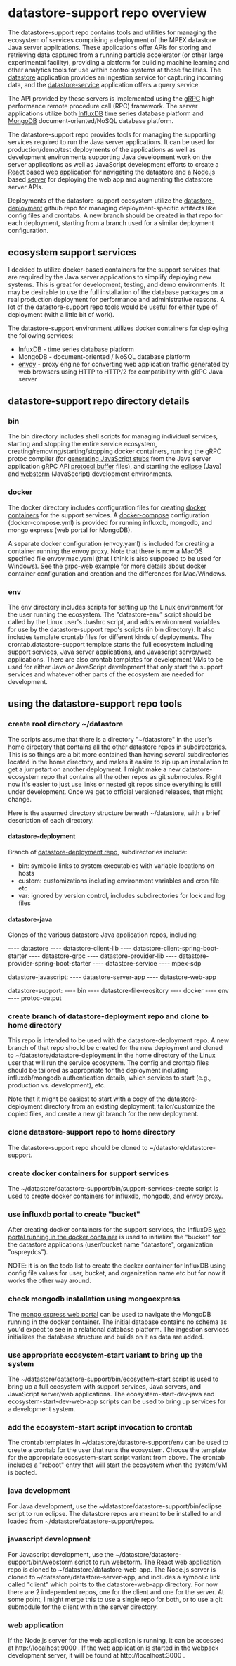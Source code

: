 # datastore-support repo overview

The datastore-support repo contains tools and utilities for managing the ecosystem of services comprising a deployment of the MPEX datastore Java server applications.  These applications offer APIs for storing and retrieving data captured from a running particle accelerator (or other large experimental facility), providing a platform for building machine learning and other analytics tools for use within control systems at those facilities.  The [datastore](https://github.com/osprey-dcs/datastore) application provides an ingestion service for capturing incoming data, and the [datastore-service](https://github.com/osprey-dcs/datastore-service) application offers a query service.

The API provided by these servers is implemented using the [gRPC](https://grpc.io/) high performance remote procedure call (RPC) framework.  The server applications utilize both [InfluxDB](https://www.influxdata.com/) time series database platform and [MongoDB](https://www.mongodb.com/) document-oriented/NoSQL database platform.

The datastore-support repo provides tools for managing the supporting services required to run the Java server applications.  It can be used for production/demo/test deployments of the applications as well as development environments supporting Java development work on the server applications as well as JavaScript development efforts to create a [React](https://reactjs.org/) based [web application](https://github.com/craigmcchesney/datastore-web-app) for navigating the datastore and a [Node.js](https://nodejs.org/en/) based [server](https://github.com/craigmcchesney/datastore-server-app) for deploying the web app and augmenting the datastore server APIs.

Deployments of the datastore-support ecosystem utilize the [datastore-deployment](https://github.com/craigmcchesney/datastore-deployment) github repo for managing deployment-specific artifacts like config files and crontabs.  A new branch should be created in that repo for each deployment, starting from a branch used for a similar deployment configuration.

## ecosystem support services

I decided to utilize docker-based containers for the support services that are required by the Java server applications to simplify deploying new systems.  This is great for development, testing, and demo environments.  It may be desirable to use the full installation of the database packages on a real production deployment for performance and administrative reasons.  A lot of the datastore-support repo tools would be useful for either type of deployment (with a little bit of work).

The datastore-support environment utilizes docker containers for deploying the following services:

* InfuxDB - time series database platform
* MongoDB - document-oriented / NoSQL database platform
* [envoy](https://www.envoyproxy.io/) - proxy engine for converting web application traffic generated by web browsers using HTTP to HTTP/2 for compatibility with gRPC Java server

## datastore-support repo directory details

### bin

The bin directory includes shell scripts for managing individual services, starting and stopping the entire service ecosystem, creating/removing/starting/stopping docker containers, running the gRPC protoc compiler (for [generating JavaScript stubs](https://github.com/grpc/grpc-web) from the Java server application gRPC API [protocol buffer](https://developers.google.com/protocol-buffers/docs/overview) files), and starting the [eclipse](https://www.eclipse.org/ide/) (Java) and [webstorm](https://www.jetbrains.com/webstorm/) (JavaSecript) development environments.

### docker

The docker directory includes configuration files for creating [docker containers](https://www.docker.com/resources/what-container/) for the support services.  A [docker-compose](https://docs.docker.com/compose/) configuration (docker-compose.yml) is provided for running influxdb, mongodb, and mongo express (web portal for MongoDB).  

A separate docker configuration (envoy.yaml)  is included for creating a container running the envoy proxy.  Note that there is now a MacOS specified file envoy.mac.yaml (that I think is also supposed to be used for Windows).  See the [grpc-web example](https://github.com/grpc/grpc-web/tree/master/net/grpc/gateway/examples/helloworld) for more details about docker container configuration and creation and the differences for Mac/Windows.

### env

The env directory includes scripts for setting up the Linux environment for the user running the ecosystem.  The "datastore-env" script should be called by the Linux user's .bashrc script, and adds environment variables for use by the datastore-support repo's scripts (in bin directory).  It also includes template crontab files for different kinds of deployments.  The crontab.datastore-support template starts the full ecosystem including support services, Java server applications, and Javascript server/web applications.  There are also crontab templates for development VMs to be used for either Java or JavaScript development that only start the support services and whatever other parts of the ecosystem are needed for development.

## using the datastore-support repo tools

### create root directory ~/datastore

The scripts assume that there is a directory "~/datastore" in the user's home directory that contains all the other datastore repos in subdirectories.  This is so things are a bit more contained than having several subdirectories located in the home directory, and makes it easier to zip up an installation to get a jumpstart on another deployment.  I might make a new datastore-ecosystem repo that contains all the other repos as git submodules.  Right now it's easier to just use links or nested git repos since everything is still under development.  Once we get to official versioned releases, that might change.

Here is the assumed directory structure beneath ~/datastore, with a brief description of each directory:

#### datastore-deployment

Branch of [datastore-deployment repo](https://github.com/craigmcchesney/datastore-deployment), subdirectories include:

* bin: symbolic links to system executables with variable locations on hosts
* custom: customizations including environment variables and cron file etc
* var: ignored by version control, includes subdirectories for lock and log files

#### datastore-java

Clones of the various datastore Java application repos, including:

---- datastore
---- datastore-client-lib
---- datastore-client-spring-boot-starter
---- datastore-grpc
---- datastore-provider-lib
---- datastore-provider-spring-boot-starter
---- datastore-service
---- mpex-sdp

datastore-javascript:
---- datastore-server-app
---- datastore-web-app

datastore-support:
---- bin
---- datastore-file-reository
---- docker
---- env
---- protoc-output

### create branch of datastore-deployment repo and clone to home directory

This repo is intended to be used with the datastore-deployment repo.  A new branch of that repo should be created for the new deployment and cloned to ~/datastore/datastore-deployment in the home directory of the Linux user that will run the service ecosystem.  The config and crontab files should be tailored as appropriate for the deployment including influxdb/mongodb authentication details, which services to start (e.g., production vs. development), etc.

Note that it might be easiest to start with a copy of the datastore-deployment directory from an existing deployment, tailor/customize the copied files, and create a new git branch for the new deployment.

### clone datastore-support repo to home directory

The datastore-support repo should be cloned to ~/datastore/datastore-support.

### create docker containers for support services

The ~/datastore/datastore-support/bin/support-services-create script is used to create docker containers for influxdb, mongodb, and envoy proxy.

### use influxdb portal to create "bucket"

After creating docker containers for the support services, the InfluxDB [web portal running in the docker container](http://localhost:8086/) is used to initialize the "bucket" for the datastore applications (user/bucket name "datastore", organization "ospreydcs").

NOTE: it is on the todo list to create the docker container for InfluxDB using config file values for user, bucket, and organization name etc but for now it works the other way around.

### check mongodb installation using mongoexpress

The [mongo express web portal](http://localhost:8081/) can be used to navigate the MongoDB running in the docker container.  The initial database contains no schema as you'd expect to see in a relational database platform.  The ingestion services initializes the database structure and builds on it as data are added.

### use appropriate ecosystem-start variant to bring up the system

The ~/datastore/datastore-support/bin/ecosystem-start script is used to bring up a full ecosystem with support services, Java servers, and JavaScript server/web applications.  The ecosystem-start-dev-java and ecosystem-start-dev-web-app scripts can be used to bring up services for a development system.

### add the ecosystem-start script invocation to crontab

The crontab templates in ~/datastore/datastore-support/env can be used to create a crontab for the user that runs the ecosystem.  Choose the template for the appropriate ecosystem-start script variant from above.  The crontab includes a "reboot" entry that will start the ecosystem when the system/VM is booted.

### java development

For Java development, use the ~/datastore/datastore-support/bin/eclipse script to run eclipse.  The datastore repos are meant to be installed to and loaded from ~/datastore/datastore-support/repos.

### javascript development

For Javascript development, use the ~/datastore/datastore-support/bin/webstorm script to run webstorm.  The React web application repo is cloned to ~/datastore/datastore-web-app.  The Node.js server is cloned to ~/datastore/datastore-server-app, and includes a symbolic link called "client" which points to the datastore-web-app directory.  For now there are 2 independent repos, one for the client and one for the server.  At some point, I might merge this to use a single repo for both, or to use a git submodule for the client within the server directory.

### web application

If the Node.js server for the web application is running, it can be accessed at http://localhost:9000 .  If the web application is started in the webpack development server, it will be found at http://localhost:3000 .

